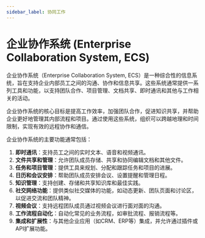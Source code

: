 ```yaml
---
sidebar_label: 协同工作
---
```


# 企业协作系统 (Enterprise Collaboration System, ECS)

企业协作系统（Enterprise Collaboration System, ECS）是一种综合性的信息系统，旨在支持企业内部员工之间的沟通、协作和信息共享。这些系统通常提供一系列工具和功能，以支持团队合作、项目管理、文档共享、即时通讯和其他与工作相关的活动。

企业协作系统的核心目标是提高工作效率，加强团队合作，促进知识共享，并帮助企业更好地管理其内部流程和项目。通过使用这些系统，组织可以跨越地理和时间限制，实现有效的远程协作和通信。

企业协作系统的主要功能通常包括：

1. **即时通讯**：支持员工之间的实时文本、语音和视频通讯。
2. **文件共享和管理**：允许团队成员存储、共享和协同编辑文档和其他文件。
3. **任务和项目管理**：提供工具来规划、分配和跟踪任务和项目的进展。
4. **日历和会议安排**：帮助团队成员安排会议、设置提醒和管理日程。
5. **知识管理**：支持创建、存储和共享知识库和最佳实践。
6. **社交网络功能**：提供类似社交媒体的功能，如动态更新、团队页面和讨论区，以促进交流和团队精神。
7. **视频会议**：支持远程团队成员通过视频会议进行面对面的沟通。
8. **工作流程自动化**：自动化常见的业务流程，如审批流程、报销流程等。
9. **集成和扩展性**：与其他企业应用（如CRM、ERP等）集成，并允许通过插件或API扩展功能。